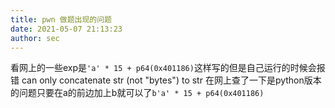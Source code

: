 ```yaml
---
title: pwn 做题出现的问题
date: 2021-05-07 21:13:23
author: sec
---
```

看网上的一些exp是`'a' * 15 + p64(0x401186)`这样写的但是自己运行的时候会报错 
 can only concatenate str (not "bytes") to str
在网上查了一下是python版本的问题只要在a的前边加上b就可以了`b'a' * 15 + p64(0x401186)`
